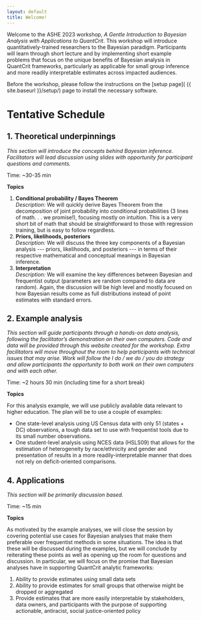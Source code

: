 ```yaml
---
layout: default
title: Welcome!
---
```


Welcome to the ASHE 2023 workshop, _A Gentle Introduction to Bayesian Analysis
with Applications to QuantCrit_. This workshop will introduce
quantitatively-trained researchers to the Bayesian paradigm. Participants will
learn through short lecture and by implementing short example problems that
focus on the unique benefits of Bayesian analysis in QuantCrit frameworks,
particularly as applicable for small group inference and more readily
interpretable estimates across impacted audiences.

Before the workshop, please follow the instructions on the 
[setup page]( {{ site.baseurl }}/setup/) page to install the necessary software.

# Tentative Schedule

## 1. Theoretical underpinnings

_This section will introduce the concepts behind Bayesian inference.
Facilitators will lead discussion using slides with opportunity for participant
questions and comments._

Time: ~30-35 min 

**Topics**

1. **Conditional probability / Bayes Theorem**  
_Description:_ We will quickly derive Bayes Theorem from the decomposition of
joint probability into conditional probabilities (3 lines of math. . . we
promise!), focusing mostly on intuition. This is a very short bit of math that
should be straightforward to those with regression training, but is easy to
follow regardless.
2. **Priors, likelihoods, posteriors**  
_Description:_ We will discuss the three key components of a Bayesian analysis ---
priors, likelihoods, and posteriors --- in terms of their respective mathematical
and conceptual meanings in Bayesian inference.
3. **Interpretation**  
_Description:_ We will examine the key differences between Bayesian and
frequentist output (parameters are random compared to data are random). Again,
the discussion will be high level and mostly focused on how Bayesian results
come as full distributions instead of point estimates with standard errors.

## 2. Example analysis

_This section will guide participants through a hands-on data analysis,
following the facilitator’s demonstration on their own computers. Code and data
will be provided through this website created for the workshop. Extra facilitators
will move throughout the room to help participants with technical issues that
may arise. Work will follow the I do / we do / you do strategy and allow
participants the opportunity to both work on their own computers and with each
other._

Time: ~2 hours 30 min (including time for a short break)

**Topics**

For this analysis example, we will use publicly available data relevant to
higher education. The plan will be to use a couple of examples:

- One state-level analysis using US Census data with only 51 (states + DC)
  observations, a tough data set to use with frequentist tools due to its small
  number observations.
- One student-level analysis using NCES data (HSLS09) that allows for the
  estimation of heterogeneity by race/ethnicity and gender and presentation of
  results in a more readily-interpretable manner that does not rely on
  deficit-oriented comparisons.

<!-- These examples have been chosen for time (they won’t take long to run) and their -->
<!-- utility in demonstrating the following data analysis processes: -->

<!-- 1. Regression  -->
<!--    1. Simple -->
<!--    2. Random intercepts -->
<!--    3. Random slopes  -->
<!-- 2. Model checking -->
<!-- 3. Posterior distribution manipulation  -->
<!-- 4. Posterior predictive distributions -->

## 4. Applications
_This section will be primarily discussion based._

Time: ~15 min

**Topics**

As motivated by the example analyses, we will close the session by covering
potential use cases for Bayesian analyses that make them preferable over
frequentist methods in some situations. The idea is that these will be discussed
during the examples, but we will conclude by reiterating these points as well as
opening up the room for questions and discussion. In particular, we will focus
on the promise that Bayesian analyses have in supporting QuantCrit analytic
frameworks:

1. Ability to provide estimates using small data sets
2. Ability to provide estimates for small groups that otherwise might be dropped or aggregated
3. Provide estimates that are more easily interpretable by stakeholders, data
owners, and participants with the purpose of supporting actionable, antiracist,
social justice-oriented policy

